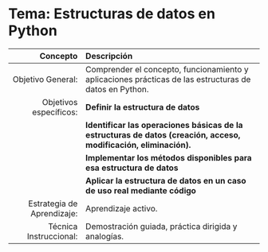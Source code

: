 # Tema: Estructuras de datos en Python
|Concepto|Descripción|
|-:|:-|
|Objetivo General:|Comprender el concepto, funcionamiento y aplicaciones prácticas de las estructuras de datos en Python.|
|Objetivos específicos:|**Definir la estructura de datos**| 
| |**Identificar las operaciones básicas de la estructuras de datos (creación, acceso, modificación, eliminación).**|
| |**Implementar los métodos disponibles para esa estructura de datos**|
| |**Aplicar la estructura de datos en un caso de uso real mediante código**|
|Estrategia de Aprendizaje:|Aprendizaje activo.|
|Técnica Instruccional:|Demostración guiada, práctica dirigida y analogías.|
